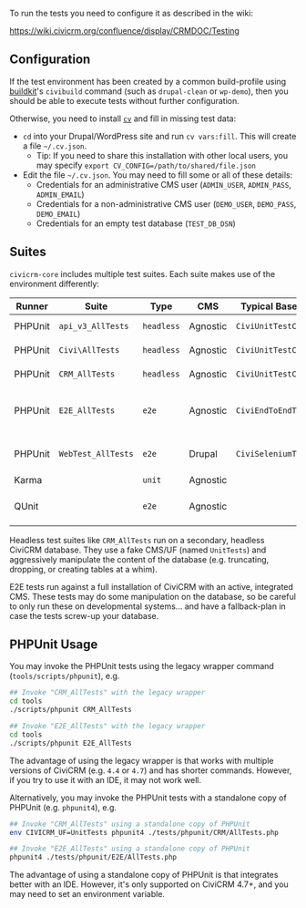To run the tests you need to configure it as described in the wiki:

https://wiki.civicrm.org/confluence/display/CRMDOC/Testing

## Configuration

If the test environment has been created by a common build-profile using
[buildkit](https://github.com/civicrm/civicrm-buildkit/)'s `civibuild`
command (such as `drupal-clean` or `wp-demo`), then you should be able to
execute tests without further configuration.

Otherwise, you need to install [`cv`](https://github.com/civicrm/cv)
and fill in missing test data:

 * `cd` into your Drupal/WordPress site and run `cv vars:fill`. This will create a file `~/.cv.json`.
   * Tip: If you need to share this installation with other local users, you may specify `export CV_CONFIG=/path/to/shared/file.json`
 * Edit the file `~/.cv.json`. You may need to fill some or all of these details:
   * Credentials for an administrative CMS user (`ADMIN_USER`, `ADMIN_PASS`, `ADMIN_EMAIL`)
   * Credentials for a non-administrative CMS user (`DEMO_USER`, `DEMO_PASS`, `DEMO_EMAIL`)
   * Credentials for an empty test database (`TEST_DB_DSN`)

## Suites

`civicrm-core` includes multiple test suites. Each suite makes use of the environment differently:

| Runner | Suite | Type | CMS | Typical Base Class | Comment |
| ------ | ----- | ---- | --- | ------------------ | ----------- |
| PHPUnit |`api_v3_AllTests`|`headless`|Agnostic|`CiviUnitTestCase`|Requires `CIVICRM_UF=UnitTests`|
| PHPUnit |`Civi\AllTests`|`headless`|Agnostic|`CiviUnitTestCase`|Requires `CIVICRM_UF=UnitTests`|
| PHPUnit |`CRM_AllTests`|`headless`|Agnostic|`CiviUnitTestCase`|Requires `CIVICRM_UF=UnitTests`|
| PHPUnit |`E2E_AllTests`|`e2e`|Agnostic|`CiviEndToEndTestCase`|Useful for command-line scripts and web-services|
| PHPUnit |`WebTest_AllTests`|`e2e`|Drupal|`CiviSeleniumTestCase`|Useful for tests which require a full web-browser|
| Karma ||`unit`|Agnostic|||
| QUnit ||`e2e`|Agnostic||Run each test in a browser. See README.|

Headless test suites like `CRM_AllTests` run on a secondary, headless CiviCRM database.  They use a
fake CMS/UF (named `UnitTests`) and aggressively manipulate the content of the database (e.g.
truncating, dropping, or creating tables at a whim).

E2E tests run against a full installation of CiviCRM with an active, integrated CMS.  These tests
may do some manipulation on the database, so be careful to only run these on developmental
systems...  and have a fallback-plan in case the tests screw-up your database.

## PHPUnit Usage

You may invoke the PHPUnit tests using the legacy wrapper command (`tools/scripts/phpunit`), e.g.

```bash
## Invoke "CRM_AllTests" with the legacy wrapper
cd tools
./scripts/phpunit CRM_AllTests

## Invoke "E2E_AllTests" with the legacy wrapper
cd tools
./scripts/phpunit E2E_AllTests

```

The advantage of using the legacy wrapper is that works with multiple versions of CiviCRM (e.g.
`4.4` or `4.7`) and has shorter commands.  However, if you try to use it with an IDE, it
may not work well.

Alternatively, you may invoke the PHPUnit tests with a standalone copy of PHPUnit (e.g. `phpunit4`), e.g.

```bash
## Invoke "CRM_AllTests" using a standalone copy of PHPUnit
env CIVICRM_UF=UnitTests phpunit4 ./tests/phpunit/CRM/AllTests.php

## Invoke "E2E_AllTests" using a standalone copy of PHPUnit
phpunit4 ./tests/phpunit/E2E/AllTests.php
```

The advantage of using a standalone copy of PHPUnit is that integrates better with an IDE.
However, it's only supported on CiviCRM 4.7+, and you may need to set an environment variable.

